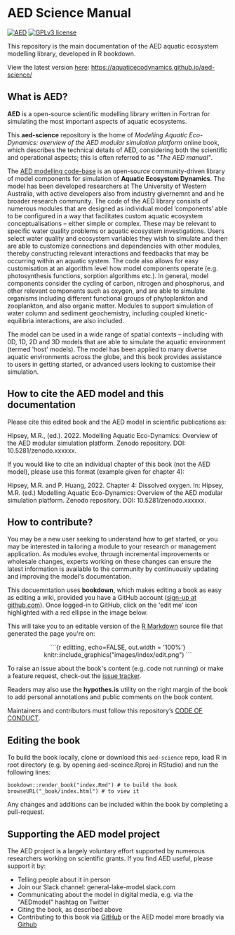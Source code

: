 # AED Science Manual

[![AED](https://img.shields.io/badge/AED-2.0-brightgreen)](https://aquatic.science.uwa.edu.au/research/models/AED/quickstart.html)
[![GPLv3 license](https://img.shields.io/badge/License-GPLv3-blue.svg)](http://perso.crans.org/besson/LICENSE.html)

This repository is the main documentation of the AED aquatic ecosystem modelling library, developed in R bookdown.

View the latest version [here](https://aquaticecodynamics.github.io/aed-science/): https://aquaticecodynamics.github.io/aed-science/


## What is AED?

**AED** is a open-source scientific modelling library written in Fortran for simulating the most important aspects of aquatic ecosystems. 

This **aed-science** repository is the home of *Modelling Aquatic Eco-Dynamics: overview of the AED modular simulation platform* online book, which describes the technical details of AED, considering both the scientific and operational aspects; this is often referred to as *"The AED manual"*.

The [AED modelling code-base](https://github.com/AquaticEcoDynamics/libaed-water) is an open-source community-driven library of model components for simulation of **Aquatic Ecosystem Dynamics**. The model has been developed researchers at The University of Western Australia, with active developers also from industry givernemnt and and he broader research community. The code of the AED library consists of numerous modules that are designed as individual model ‘components’ able to be configured in a way that facilitates custom aquatic ecosystem conceptualisations – either simple or complex. These may be relevant to specific water quality problems or aquatic ecosystem investigations. Users select water quality and ecosystem variables they wish to simulate and then are able to customize connections and dependencies with other modules, thereby constructing relevant interactions and feedbacks that may be occurring within an aquatic system. The code also allows for easy customisation at an algorithm level how model components operate (e.g. photosynthesis functions, sorption algorithms etc.). In general, model components consider the cycling of carbon, nitrogen and phosphorus, and other relevant components such as oxygen, and are able to simulate organisms including different functional groups of phytoplankton and zooplankton, and also organic matter. Modules to support simulation of water column and sediment geochemistry, including coupled kinetic- equilibria interactions, are also included.

The model can be used in a wide range of spatial contexts – including with 0D, 1D, 2D and 3D models that are able to simulate the aquatic environment (termed 'host' models). The model has been applied to many diverse aquatic environments across the globe, and this book provides assistance to users in getting started, or advanced users looking to customise their simulation.


## How to cite the AED model and this documentation

Please cite this edited book and the AED model in scientific publications as: 

Hipsey, M.R., (ed.). 2022. Modelling Aquatic Eco-Dynamics: Overview of the AED modular simulation platform.
Zenodo repository. DOI: 10.5281/zenodo.xxxxxx. 

If you would like to cite an individual chapter of this book (not the AED model), please
use this format (example given for chapter 4): 

Hipsey, M.R. and P. Huang, 2022. Chapter 4: Dissolved oxygen. In: Hipsey, M.R. (ed.) Modelling Aquatic Eco-Dynamics: Overview of the AED modular simulation platform. Zenodo repository. DOI: 10.5281/zenodo.xxxxxx.


## How to contribute?

You may be a new user seeking to understand how to get started, or you may be interested in tailoring a module to your research or management application. As modules evolve, through incremental improvements or wholesale changes, experts working on these changes can ensure the latest information is available to the community by continuously updating and improving the model's documentation.

This docuemntation uses **bookdown**, which makes editing a book as easy as editing a wiki, provided you have a GitHub account ([sign-up at github.com](https://github.com/)). Once logged-in to GitHub, click on the 'edit me' icon highlighted with a red ellipse in the image below.

This will take you to an editable version of the [R Markdown](http://rmarkdown.rstudio.com/) source file that generated the page you're on:

<center>
```{r editting, echo=FALSE, out.width = '100%'}
knitr::include_graphics("images/index/edit.png")
```
</center>

To raise an issue about the book's content (e.g. code not running) or make a feature request, check-out the [issue tracker](hhttps://github.com/AquaticEcoDynamics/aed-science/issues).

Readers may also use the **hypothes.is** utility on the right margin of the book to add personal annotations and public comments on the book content.

Maintainers and contributors must follow this repository’s [CODE OF CONDUCT](https://github.com/AquaticEcoDynamics/aed-science/blob/master/CODE_OF_CONDUCT.md).


## Editing the book

To build the book locally, clone or download this `aed-science` repo, load R in root directory (e.g. by opening aed-sceince.Rproj in RStudio) and run the following lines:

```{r eval=FALSE}
bookdown::render_book("index.Rmd") # to build the book
browseURL("_book/index.html") # to view it
```
Any changes and additions can be included within the book by completing a pull-request.

## Supporting the AED model project

The AED project is a largely voluntary effort supported by numerous researchers working on scientific grants. If you find AED useful, please support it by:

- Telling people about it in person
- Join our Slack channel: general-lake-model.slack.com
- Communicating about the model in digital media, e.g. via the "AEDmodel" hashtag on Twitter 
- Citing the book, as described above
- Contributing to this book via [GitHub](https://github.com/AquaticEcoDynamics/aed-science) or the AED model more broadly via [Github](https://github.com/AquaticEcoDynamics)
